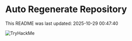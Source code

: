 # Auto Regenerate Repository

This README was last updated: 2025-10-29 00:47:40

 ![TryHackMe](https://tryhackme.com/badge/533634)